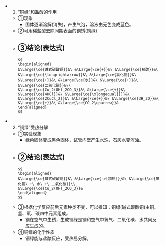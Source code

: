 -
  1. “铜绿”和盐酸的作用
	- ①现象
		- 固体逐渐溶解(消失)，产生气泡，溶液由无色变成蓝色。
	- ②可用稀盐酸去除同期表面的铜锈(铜绿)
	- ③结论(表达式)
		-
		  $$
		  \begin{aligned}
		  &\Large{\ce{碱式碳酸铜}}&\ &\Large{\ce{+}}&\ &\Large{\ce{盐酸}}&\ &\Large{\ce{\longrightarrow}}&\ &\Large{\ce{氯化铜}}&\ &\Large{\ce{+}}&\ &\Large{\ce{水}}&\ &\Large{\ce{+}}&\ &\Large{\ce{二氧化碳}}&\\
		  &\Large{\ce{Cu_2(OH)_2CO_3}}&\ &\Large{\ce{+}}&\ &\Large{\ce{4HCl}}&\ &\Large{\ce{\xlongequal{}}}&\ &\Large{\ce{2CuCl_2}}&\ &\Large{\ce{+}}&\ &\Large{\ce{3H_2O}}&\ &\Large{\ce{+}}&\ &\Large{\ce{CO_2\uparrow}}&
		  \end{aligned}
		  $$
-
  2. “铜绿”受热分解
	- ①实验现象
		- 绿色固体变成黑色固体，试管内壁产生水珠，石灰水变浑浊。
	- ②结论(表达式)
		-
		  $$
		  \begin{aligned}
		  &\Large{\ce{碱式碳酸铜}}&\ &\Large{\ce{->[加热]}}&\ &\Large{\ce{氧化铜\ +\ 水\ +\ 二氧化碳}}\\
		  &\Large{\ce{Cu_2(OH)_2CO_3}}&
		  \end{aligned}
		  $$
	- ③根据化学反应前后元素种类不变，可以推知：铜绿(碱式碳酸铜)由铜、氢、氧、碳四中元素组成。
		- 铜在空气中生锈，生成铜绿是铜和空气中氧气、二氧化碳、水共同反应生成的。
	- ④铜绿的化学性质
		- 铜绿能与盐酸反应，受热易分解。
